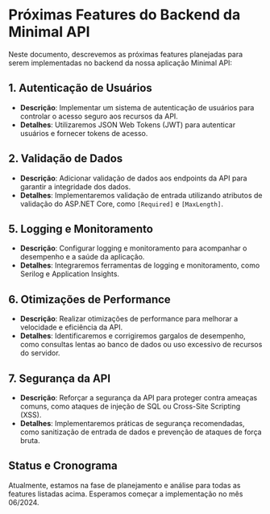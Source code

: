 # Próximas Features do Backend da Minimal API

Neste documento, descrevemos as próximas features planejadas para serem implementadas no backend da nossa aplicação Minimal API:

## 1. Autenticação de Usuários

- **Descrição**: Implementar um sistema de autenticação de usuários para controlar o acesso seguro aos recursos da API.
- **Detalhes**: Utilizaremos JSON Web Tokens (JWT) para autenticar usuários e fornecer tokens de acesso.

## 2. Validação de Dados

- **Descrição**: Adicionar validação de dados aos endpoints da API para garantir a integridade dos dados.
- **Detalhes**: Implementaremos validação de entrada utilizando atributos de validação do ASP.NET Core, como `[Required]` e `[MaxLength]`.

## 5. Logging e Monitoramento

- **Descrição**: Configurar logging e monitoramento para acompanhar o desempenho e a saúde da aplicação.
- **Detalhes**: Integraremos ferramentas de logging e monitoramento, como Serilog e Application Insights.

## 6. Otimizações de Performance

- **Descrição**: Realizar otimizações de performance para melhorar a velocidade e eficiência da API.
- **Detalhes**: Identificaremos e corrigiremos gargalos de desempenho, como consultas lentas ao banco de dados ou uso excessivo de recursos do servidor.

## 7. Segurança da API

- **Descrição**: Reforçar a segurança da API para proteger contra ameaças comuns, como ataques de injeção de SQL ou Cross-Site Scripting (XSS).
- **Detalhes**: Implementaremos práticas de segurança recomendadas, como sanitização de entrada de dados e prevenção de ataques de força bruta.

## Status e Cronograma

Atualmente, estamos na fase de planejamento e análise para todas as features listadas acima. Esperamos começar a implementação no mês 06/2024.
